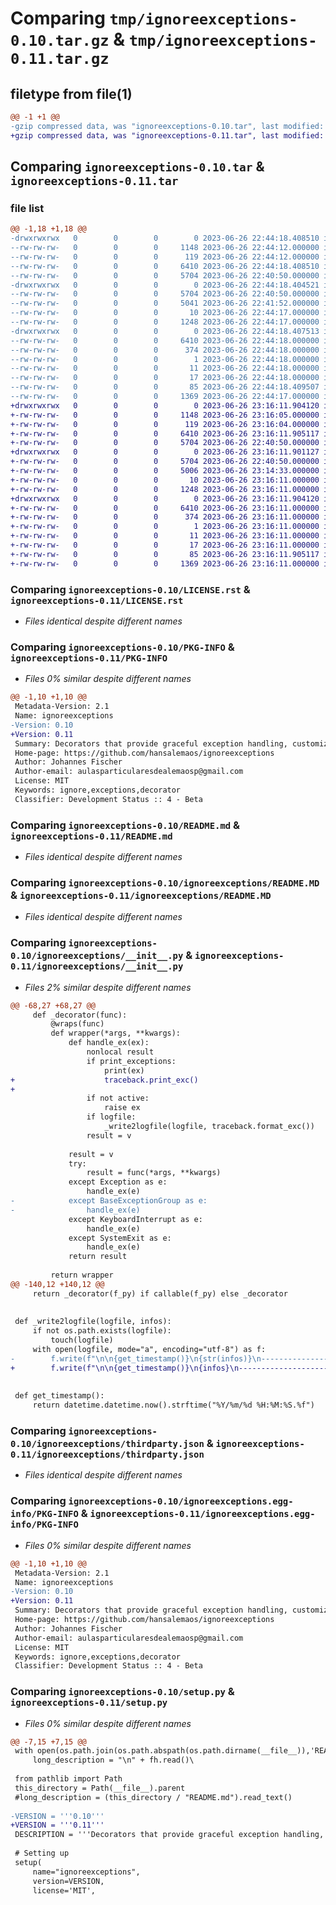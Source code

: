 # Comparing `tmp/ignoreexceptions-0.10.tar.gz` & `tmp/ignoreexceptions-0.11.tar.gz`

## filetype from file(1)

```diff
@@ -1 +1 @@
-gzip compressed data, was "ignoreexceptions-0.10.tar", last modified: Mon Jun 26 22:44:18 2023, max compression
+gzip compressed data, was "ignoreexceptions-0.11.tar", last modified: Mon Jun 26 23:16:11 2023, max compression
```

## Comparing `ignoreexceptions-0.10.tar` & `ignoreexceptions-0.11.tar`

### file list

```diff
@@ -1,18 +1,18 @@
-drwxrwxrwx   0        0        0        0 2023-06-26 22:44:18.408510 ignoreexceptions-0.10/
--rw-rw-rw-   0        0        0     1148 2023-06-26 22:44:12.000000 ignoreexceptions-0.10/LICENSE.rst
--rw-rw-rw-   0        0        0      119 2023-06-26 22:44:12.000000 ignoreexceptions-0.10/MANIFEST.in
--rw-rw-rw-   0        0        0     6410 2023-06-26 22:44:18.408510 ignoreexceptions-0.10/PKG-INFO
--rw-rw-rw-   0        0        0     5704 2023-06-26 22:40:50.000000 ignoreexceptions-0.10/README.md
-drwxrwxrwx   0        0        0        0 2023-06-26 22:44:18.404521 ignoreexceptions-0.10/ignoreexceptions/
--rw-rw-rw-   0        0        0     5704 2023-06-26 22:40:50.000000 ignoreexceptions-0.10/ignoreexceptions/README.MD
--rw-rw-rw-   0        0        0     5041 2023-06-26 22:41:52.000000 ignoreexceptions-0.10/ignoreexceptions/__init__.py
--rw-rw-rw-   0        0        0       10 2023-06-26 22:44:17.000000 ignoreexceptions-0.10/ignoreexceptions/requirements.txt
--rw-rw-rw-   0        0        0     1248 2023-06-26 22:44:17.000000 ignoreexceptions-0.10/ignoreexceptions/thirdparty.json
-drwxrwxrwx   0        0        0        0 2023-06-26 22:44:18.407513 ignoreexceptions-0.10/ignoreexceptions.egg-info/
--rw-rw-rw-   0        0        0     6410 2023-06-26 22:44:18.000000 ignoreexceptions-0.10/ignoreexceptions.egg-info/PKG-INFO
--rw-rw-rw-   0        0        0      374 2023-06-26 22:44:18.000000 ignoreexceptions-0.10/ignoreexceptions.egg-info/SOURCES.txt
--rw-rw-rw-   0        0        0        1 2023-06-26 22:44:18.000000 ignoreexceptions-0.10/ignoreexceptions.egg-info/dependency_links.txt
--rw-rw-rw-   0        0        0       11 2023-06-26 22:44:18.000000 ignoreexceptions-0.10/ignoreexceptions.egg-info/requires.txt
--rw-rw-rw-   0        0        0       17 2023-06-26 22:44:18.000000 ignoreexceptions-0.10/ignoreexceptions.egg-info/top_level.txt
--rw-rw-rw-   0        0        0       85 2023-06-26 22:44:18.409507 ignoreexceptions-0.10/setup.cfg
--rw-rw-rw-   0        0        0     1369 2023-06-26 22:44:17.000000 ignoreexceptions-0.10/setup.py
+drwxrwxrwx   0        0        0        0 2023-06-26 23:16:11.904120 ignoreexceptions-0.11/
+-rw-rw-rw-   0        0        0     1148 2023-06-26 23:16:05.000000 ignoreexceptions-0.11/LICENSE.rst
+-rw-rw-rw-   0        0        0      119 2023-06-26 23:16:04.000000 ignoreexceptions-0.11/MANIFEST.in
+-rw-rw-rw-   0        0        0     6410 2023-06-26 23:16:11.905117 ignoreexceptions-0.11/PKG-INFO
+-rw-rw-rw-   0        0        0     5704 2023-06-26 22:40:50.000000 ignoreexceptions-0.11/README.md
+drwxrwxrwx   0        0        0        0 2023-06-26 23:16:11.901127 ignoreexceptions-0.11/ignoreexceptions/
+-rw-rw-rw-   0        0        0     5704 2023-06-26 22:40:50.000000 ignoreexceptions-0.11/ignoreexceptions/README.MD
+-rw-rw-rw-   0        0        0     5006 2023-06-26 23:14:33.000000 ignoreexceptions-0.11/ignoreexceptions/__init__.py
+-rw-rw-rw-   0        0        0       10 2023-06-26 23:16:11.000000 ignoreexceptions-0.11/ignoreexceptions/requirements.txt
+-rw-rw-rw-   0        0        0     1248 2023-06-26 23:16:11.000000 ignoreexceptions-0.11/ignoreexceptions/thirdparty.json
+drwxrwxrwx   0        0        0        0 2023-06-26 23:16:11.904120 ignoreexceptions-0.11/ignoreexceptions.egg-info/
+-rw-rw-rw-   0        0        0     6410 2023-06-26 23:16:11.000000 ignoreexceptions-0.11/ignoreexceptions.egg-info/PKG-INFO
+-rw-rw-rw-   0        0        0      374 2023-06-26 23:16:11.000000 ignoreexceptions-0.11/ignoreexceptions.egg-info/SOURCES.txt
+-rw-rw-rw-   0        0        0        1 2023-06-26 23:16:11.000000 ignoreexceptions-0.11/ignoreexceptions.egg-info/dependency_links.txt
+-rw-rw-rw-   0        0        0       11 2023-06-26 23:16:11.000000 ignoreexceptions-0.11/ignoreexceptions.egg-info/requires.txt
+-rw-rw-rw-   0        0        0       17 2023-06-26 23:16:11.000000 ignoreexceptions-0.11/ignoreexceptions.egg-info/top_level.txt
+-rw-rw-rw-   0        0        0       85 2023-06-26 23:16:11.905117 ignoreexceptions-0.11/setup.cfg
+-rw-rw-rw-   0        0        0     1369 2023-06-26 23:16:11.000000 ignoreexceptions-0.11/setup.py
```

### Comparing `ignoreexceptions-0.10/LICENSE.rst` & `ignoreexceptions-0.11/LICENSE.rst`

 * *Files identical despite different names*

### Comparing `ignoreexceptions-0.10/PKG-INFO` & `ignoreexceptions-0.11/PKG-INFO`

 * *Files 0% similar despite different names*

```diff
@@ -1,10 +1,10 @@
 Metadata-Version: 2.1
 Name: ignoreexceptions
-Version: 0.10
+Version: 0.11
 Summary: Decorators that provide graceful exception handling, customization of error handling behavior, error logging
 Home-page: https://github.com/hansalemaos/ignoreexceptions
 Author: Johannes Fischer
 Author-email: aulasparticularesdealemaosp@gmail.com
 License: MIT
 Keywords: ignore,exceptions,decorator
 Classifier: Development Status :: 4 - Beta
```

### Comparing `ignoreexceptions-0.10/README.md` & `ignoreexceptions-0.11/README.md`

 * *Files identical despite different names*

### Comparing `ignoreexceptions-0.10/ignoreexceptions/README.MD` & `ignoreexceptions-0.11/ignoreexceptions/README.MD`

 * *Files identical despite different names*

### Comparing `ignoreexceptions-0.10/ignoreexceptions/__init__.py` & `ignoreexceptions-0.11/ignoreexceptions/__init__.py`

 * *Files 2% similar despite different names*

```diff
@@ -68,27 +68,27 @@
     def _decorator(func):
         @wraps(func)
         def wrapper(*args, **kwargs):
             def handle_ex(ex):
                 nonlocal result
                 if print_exceptions:
                     print(ex)
+                    traceback.print_exc()
+
                 if not active:
                     raise ex
                 if logfile:
                     _write2logfile(logfile, traceback.format_exc())
                 result = v
 
             result = v
             try:
                 result = func(*args, **kwargs)
             except Exception as e:
                 handle_ex(e)
-            except BaseExceptionGroup as e:
-                handle_ex(e)
             except KeyboardInterrupt as e:
                 handle_ex(e)
             except SystemExit as e:
                 handle_ex(e)
             return result
 
         return wrapper
@@ -140,12 +140,12 @@
     return _decorator(f_py) if callable(f_py) else _decorator
 
 
 def _write2logfile(logfile, infos):
     if not os.path.exists(logfile):
         touch(logfile)
     with open(logfile, mode="a", encoding="utf-8") as f:
-        f.write(f"\n\n{get_timestamp()}\n{str(infos)}\n---------------------------")
+        f.write(f"\n\n{get_timestamp()}\n{infos}\n---------------------------")
 
 
 def get_timestamp():
     return datetime.datetime.now().strftime("%Y/%m/%d %H:%M:%S.%f")
```

### Comparing `ignoreexceptions-0.10/ignoreexceptions/thirdparty.json` & `ignoreexceptions-0.11/ignoreexceptions/thirdparty.json`

 * *Files identical despite different names*

### Comparing `ignoreexceptions-0.10/ignoreexceptions.egg-info/PKG-INFO` & `ignoreexceptions-0.11/ignoreexceptions.egg-info/PKG-INFO`

 * *Files 0% similar despite different names*

```diff
@@ -1,10 +1,10 @@
 Metadata-Version: 2.1
 Name: ignoreexceptions
-Version: 0.10
+Version: 0.11
 Summary: Decorators that provide graceful exception handling, customization of error handling behavior, error logging
 Home-page: https://github.com/hansalemaos/ignoreexceptions
 Author: Johannes Fischer
 Author-email: aulasparticularesdealemaosp@gmail.com
 License: MIT
 Keywords: ignore,exceptions,decorator
 Classifier: Development Status :: 4 - Beta
```

### Comparing `ignoreexceptions-0.10/setup.py` & `ignoreexceptions-0.11/setup.py`

 * *Files 0% similar despite different names*

```diff
@@ -7,15 +7,15 @@
 with open(os.path.join(os.path.abspath(os.path.dirname(__file__)),'README.md'), encoding="utf-8") as fh:
     long_description = "\n" + fh.read()\
 
 from pathlib import Path
 this_directory = Path(__file__).parent
 #long_description = (this_directory / "README.md").read_text()
 
-VERSION = '''0.10'''
+VERSION = '''0.11'''
 DESCRIPTION = '''Decorators that provide graceful exception handling, customization of error handling behavior, error logging'''
 
 # Setting up
 setup(
     name="ignoreexceptions",
     version=VERSION,
     license='MIT',
```

